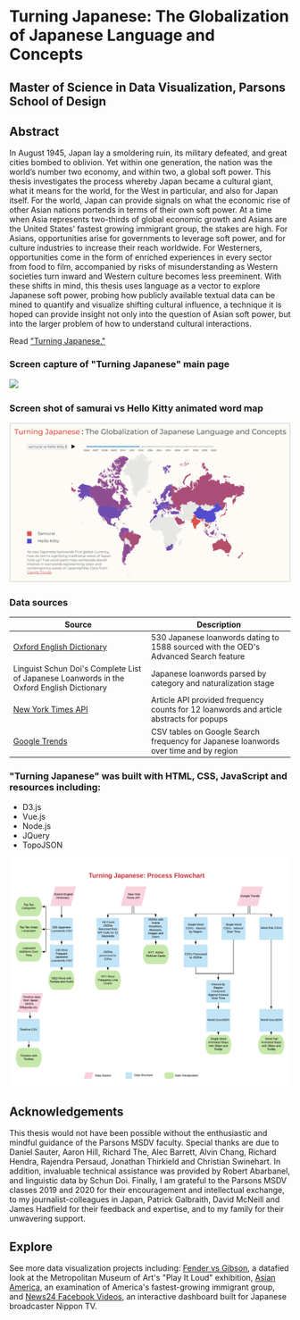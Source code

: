 # Turning Japanese: The Globalization of Japanese Language and Concepts  
## Master of Science in Data Visualization, Parsons School of Design

## Abstract
In August 1945, Japan lay a smoldering ruin, its military defeated, and great cities bombed to oblivion. Yet within one generation, the nation was the world’s number two economy, and within two, a global soft power. This thesis investigates the process whereby Japan became a cultural giant, what it means for the world, for the West in particular, and also for Japan itself. For the world, Japan can provide signals on what the economic rise of other Asian nations portends in terms of their own soft power. At a time when Asia represents two-thirds of global economic growth and Asians are the United States’ fastest growing immigrant group, the stakes are high.  For Asians, opportunities arise for governments to leverage soft power, and for culture industries to increase their reach worldwide. For Westerners, opportunities come in the form of enriched experiences in every sector from food to film, accompanied by risks of misunderstanding as Western societies turn inward and Western culture becomes less preeminent. With these shifts in mind, this thesis uses language as a vector to explore Japanese soft power, probing how publicly available textual data can be mined to quantify and visualize shifting cultural influence, a technique it is hoped can provide insight not only into the question of Asian soft power, but into the larger problem of how to understand cultural interactions. 

Read ["Turning Japanese."](https://github.com/dangrunebaum/thesis/blob/master/Grunebaum_Thesis_Turning_Japanese.pdf)

### Screen capture of "Turning Japanese" main page
![](https://github.com/dangrunebaum/thesis/blob/master/documentation/screen.gif)

### Screen shot of samurai vs Hello Kitty animated word map 
[![Preview Image](preview.png)](https://dangrunebaum.github.io/thesis/turning-japanese/index.html) 

### Data sources
| Source | Description |
| --- | --- |
| [Oxford English Dictionary](http://oed.com/) | 530 Japanese loanwords dating to 1588 sourced with the OED's Advanced Search feature |
| Linguist Schun Doi's Complete List of Japanese Loanwords in the Oxford English Dictionary | Japanese loanwords parsed by category and naturalization stage |
| [New York Times API](https://developer.nytimes.com/docs/articlesearch-product/1/overview) | Article API provided frequency counts for 12 loanwords and article abstracts for popups |
| [Google Trends](https://trends.google.com/trends/?geo=US) | CSV tables on Google Search frequency for Japanese loanwords over time and by region |

### "Turning Japanese" was built with HTML, CSS, JavaScript and resources including:
* D3.js
* Vue.js
* Node.js
* JQuery
* TopoJSON

![](https://github.com/dangrunebaum/thesis/blob/master/documentation/flowchart.png)

## Acknowledgements
This thesis would not have been possible without the enthusiastic and mindful guidance of the Parsons MSDV faculty. Special thanks are due to Daniel Sauter, Aaron Hill, Richard The, Alec Barrett, Alvin Chang, Richard Hendra, Rajendra Persaud, Jonathan Thirkield and Christian Swinehart. In addition, invaluable technical assistance was provided by Robert Abarbanel, and linguistic data by Schun Doi. Finally, I am grateful to the Parsons MSDV classes 2019 and 2020 for their encouragement and intellectual exchange, to my journalist-colleagues in Japan, Patrick Galbraith, David McNeill and James Hadfield for their feedback and expertise, and to my family for their unwavering support.

## Explore
See more data visualization projects including: [Fender vs Gibson](https://dangrunebaum.github.io/fender-vs-gibson/index.html), a datafied look at the Metropolitan Museum of Art's "Play It Loud" exhibition, [Asian America](https://dangrunebaum.github.io/asian-america/index.html), an examination of America's fastest-growing immigrant group, and [News24 Facebook Videos](https://dangrunebaum.github.io/final-project/), an interactive dashboard built for Japanese broadcaster Nippon TV. 

